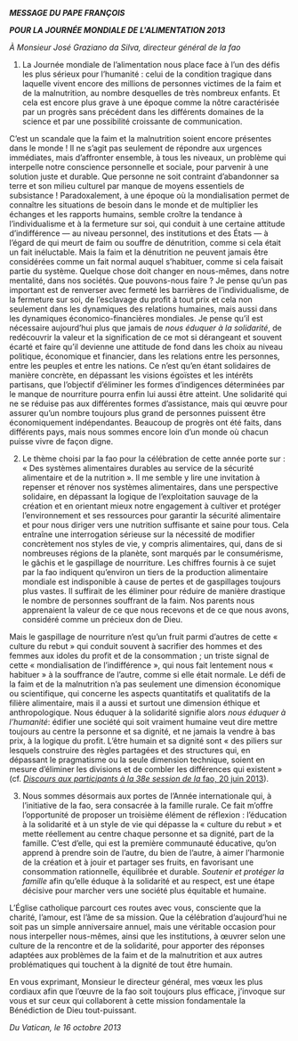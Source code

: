 ***MESSAGE DU PAPE FRANÇOIS***

***POUR LA JOURNÉE MONDIALE DE L'ALIMENTATION 2013***

*À Monsieur José Graziano da Silva, directeur général de la fao*

1. La Journée mondiale de l’alimentation nous place face à l’un des défis les plus sérieux pour l’humanité : celui de la condition tragique dans laquelle vivent encore des millions de personnes victimes de la faim et de la malnutrition, au nombre desquelles de très nombreux enfants. Et cela est encore plus grave à une époque comme la nôtre caractérisée par un progrès sans précédent dans les différents domaines de la science et par une possibilité croissante de communication.

C’est un scandale que la faim et la malnutrition soient encore présentes dans le monde ! Il ne s’agit pas seulement de répondre aux urgences immédiates, mais d’affronter ensemble, à tous les niveaux, un problème qui interpelle notre conscience personnelle et sociale, pour parvenir à une solution juste et durable. Que personne ne soit contraint d’abandonner sa terre et son milieu culturel par manque de moyens essentiels de subsistance ! Paradoxalement, à une époque où la mondialisation permet de connaître les situations de besoin dans le monde et de multiplier les échanges et les rapports humains, semble croître la tendance à l’individualisme et à la fermeture sur soi, qui conduit à une certaine attitude d’indifférence — au niveau personnel, des institutions et des États — à l’égard de qui meurt de faim ou souffre de dénutrition, comme si cela était un fait inéluctable. Mais la faim et la dénutrition ne peuvent jamais être considérées comme un fait normal auquel s’habituer, comme si cela faisait partie du système. Quelque chose doit changer en nous-mêmes, dans notre mentalité, dans nos sociétés. Que pouvons-nous faire ? Je pense qu’un pas important est de renverser avec fermeté les barrières de l’individualisme, de la fermeture sur soi, de l’esclavage du profit à tout prix et cela non seulement dans les dynamiques des relations humaines, mais aussi dans les dynamiques économico-financières mondiales. Je pense qu’il est nécessaire aujourd’hui plus que jamais de *nous éduquer à la solidarité*, de redécouvrir la valeur et la signification de ce mot si dérangeant et souvent écarté et faire qu’il devienne une attitude de fond dans les choix au niveau politique, économique et financier, dans les relations entre les personnes, entre les peuples et entre les nations. Ce n’est qu’en étant solidaires de manière concrète, en dépassant les visions égoïstes et les intérêts partisans, que l’objectif d’éliminer les formes d’indigences déterminées par le manque de nourriture pourra enfin lui aussi être atteint. Une solidarité qui ne se réduise pas aux différentes formes d’assistance, mais qui œuvre pour assurer qu’un nombre toujours plus grand de personnes puissent être économiquement indépendantes. Beaucoup de progrès ont été faits, dans différents pays, mais nous sommes encore loin d’un monde où chacun puisse vivre de façon digne.

2. Le thème choisi par la  fao pour la célébration de cette année porte sur : « Des systèmes alimentaires durables au service de la sécurité alimentaire et de la nutrition ». Il me semble y lire une invitation à repenser et rénover nos systèmes alimentaires, dans une perspective solidaire, en dépassant la logique de l’exploitation sauvage de la création et en orientant mieux notre engagement à cultiver et protéger l’environnement et ses ressources pour garantir la sécurité alimentaire et pour nous diriger vers une nutrition suffisante et saine pour tous. Cela entraîne une interrogation sérieuse sur la nécessité de modifier concrètement nos styles de vie, y compris alimentaires, qui, dans de si nombreuses régions de la planète, sont marqués par le consumérisme, le gâchis et le gaspillage de nourriture. Les chiffres fournis à ce sujet par la fao indiquent qu’environ un tiers de la production alimentaire mondiale est indisponible à cause de pertes et de gaspillages toujours plus vastes. Il suffirait de les éliminer pour réduire de manière drastique le nombre de personnes souffrant de la faim. Nos parents nous apprenaient la valeur de ce que nous recevons et de ce que nous avons, considéré comme un précieux don de Dieu.

Mais le gaspillage de nourriture n’est qu’un fruit parmi d’autres de cette « culture du rebut » qui conduit souvent à sacrifier des hommes et des femmes aux idoles du profit et de la consommation ; un triste signal de cette « mondialisation de l’indifférence », qui nous fait lentement nous « habituer » à la souffrance de l’autre, comme si elle était normale. Le défi de la faim et de la malnutrition n’a pas seulement une dimension économique ou scientifique, qui concerne les aspects quantitatifs et qualitatifs de la filière alimentaire, mais il a aussi et surtout une dimension éthique et anthropologique. Nous éduquer à la solidarité signifie alors *nous éduquer à l’humanité*: édifier une société qui soit vraiment humaine veut dire mettre toujours au centre la personne et sa dignité, et ne jamais la vendre à bas prix, à la logique du profit. L’être humain et sa dignité sont « des piliers sur lesquels construire des règles partagées et des structures qui, en dépassant le pragmatisme ou la seule dimension technique, soient en mesure d’éliminer les divisions et de combler les différences qui existent » (cf. [*Discours aux participants à la 38e session de la* fao, 20 juin 2013](/content/francesco/fr/speeches/2013/june/documents/papa-francesco_20130620_38-sessione-fao.html)).

3. Nous sommes désormais aux portes de l’Année internationale qui, à l’initiative de la fao, sera consacrée à la famille rurale. Ce fait m’offre l’opportunité de proposer un troisième élément de réflexion : l’éducation à la solidarité et à un style de vie qui dépasse la « culture du rebut » et mette réellement au centre chaque personne et sa dignité, part de la famille. C’est d’elle, qui est la première communauté éducative, qu’on apprend à prendre soin de l’autre, du bien de l’autre, à aimer l’harmonie de la création et à jouir et partager ses fruits, en favorisant une consommation rationnelle, équilibrée et durable. *Soutenir et protéger la famille* afin qu’elle éduque à la solidarité et au respect, est une étape décisive pour marcher vers une société plus équitable et humaine.

L’Église catholique parcourt ces routes avec vous, consciente que la charité, l’amour, est l’âme de sa mission. Que la célébration d’aujourd’hui ne soit pas un simple anniversaire annuel, mais une véritable occasion pour nous interpeller nous-mêmes, ainsi que les institutions, à œuvrer selon une culture de la rencontre et de la solidarité, pour apporter des réponses adaptées aux problèmes de la faim et de la malnutrition et aux autres problématiques qui touchent à la dignité de tout être humain.

En vous exprimant, Monsieur le directeur général, mes vœux les plus cordiaux afin que l’œuvre de la fao soit toujours plus efficace, j’invoque sur vous et sur ceux qui collaborent à cette mission fondamentale la Bénédiction de Dieu tout-puissant.

*Du Vatican, le 16 octobre 2013*